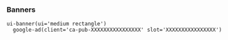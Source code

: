 ### Banners

```jade
ui-banner(ui='medium rectangle')
  google-ad(client='ca-pub-XXXXXXXXXXXXXXXX' slot='XXXXXXXXXXXXXXXX')
```
